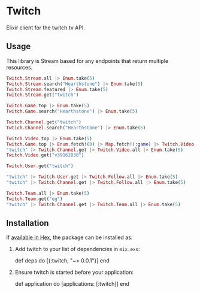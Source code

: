 # Twitch

Elixir client for the twitch.tv API.

## Usage

This library is Stream based for any endpoints that return multiple resources.

```elixir
Twitch.Stream.all |> Enum.take(5)
Twitch.Stream.search("Hearthstone") |> Enum.take(5)
Twitch.Stream.featured |> Enum.take(5)
Twitch.Stream.get("twitch")

Twitch.Game.top |> Enum.take(5)
Twitch.Game.search("Hearthstone") |> Enum.take(5)

Twitch.Channel.get("twitch")
Twtich.Channel.search("Hearthstone") |> Enum.take(5)

Twitch.Video.top |> Enum.take(5)
Twitch.Game.top |> Enum.fetch!(0) |> Map.fetch!(:game) |> Twitch.Video.top |> Enum.take(5)
"twitch" |> Twitch.Channel.get |> Twitch.Video.all |> Enum.take(5)
Twitch.Video.get("v39161838")

Twitch.User.get("twitch")

"twitch" |> Twitch.User.get |> Twitch.Follow.all |> Enum.take(5)
"twitch" |> Twitch.Channel.get |> Twitch.Follow.all |> Enum.take(5)

Twitch.Team.all |> Enum.take(5)
Twitch.Team.get("eg")
"twitch" |> Twitch.Channel.get |> Twitch.Team.all |> Enum.take(5)
```

## Installation

If [available in Hex](https://hex.pm/docs/publish), the package can be installed as:

  1. Add twitch to your list of dependencies in `mix.exs`:

        def deps do
          [{:twitch, "~> 0.0.1"}]
        end

  2. Ensure twitch is started before your application:

        def application do
          [applications: [:twitch]]
        end

